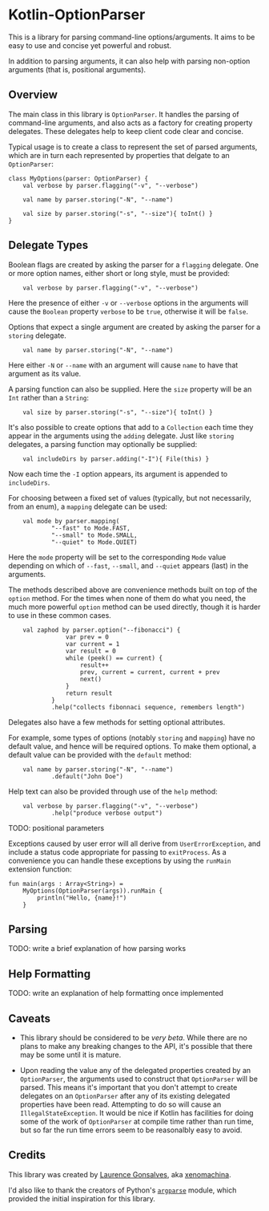 # Kotlin-OptionParser

This is a library for parsing command-line options/arguments. It aims to be
easy to use and concise yet powerful and robust.

In addition to parsing arguments, it can also help with parsing non-option
arguments (that is, positional arguments).

## Overview

The main class in this library is `OptionParser`. It handles the parsing of
command-line arguments, and also acts as a factory for creating property
delegates. These delegates help to keep client code clear and concise.

Typical usage is to create a class to represent the set of parsed arguments,
which are in turn each represented by properties that delgate to an
`OptionParser`:

    class MyOptions(parser: OptionParser) {
        val verbose by parser.flagging("-v", "--verbose")

        val name by parser.storing("-N", "--name")

        val size by parser.storing("-s", "--size"){ toInt() }
    }

## Delegate Types

Boolean flags are created by asking the parser for a `flagging` delegate.  One
or more option names, either short or long style, must be provided:

        val verbose by parser.flagging("-v", "--verbose")

Here the presence of either `-v` or `--verbose` options in the
arguments will cause the `Boolean` property `verbose` to be `true`, otherwise
it will be `false`.

Options that expect a single argument are created by asking the parser for a
`storing` delegate.

        val name by parser.storing("-N", "--name")

Here either `-N` or `--name` with an argument will cause `name` to have that
argument as its value.

A parsing function can also be supplied. Here the `size` property will be an
`Int` rather than a `String`:

        val size by parser.storing("-s", "--size"){ toInt() }

It's also possible to create options that add to a `Collection` each time they
appear in the arguments using the `adding` delegate. Just like `storing`
delegates, a parsing function may optionally be supplied:

        val includeDirs by parser.adding("-I"){ File(this) }

Now each time the `-I` option appears, its argument is appended to `includeDirs`.

For choosing between a fixed set of values (typically, but not necessarily, from an
enum), a `mapping` delegate can be used:

        val mode by parser.mapping(
                "--fast" to Mode.FAST,
                "--small" to Mode.SMALL,
                "--quiet" to Mode.QUIET)

Here the `mode` property will be set to the corresponding `Mode` value depending
on which of `--fast`, `--small`, and `--quiet` appears (last) in the arguments.

The methods described above are convenience methods built on top of the
`option` method.  For the times when none of them do what you need, the much
more powerful `option` method can be used directly, though it is harder to use
in these common cases.

        val zaphod by parser.option("--fibonacci") {
                    var prev = 0
                    var current = 1
                    var result = 0
                    while (peek() == current) {
                        result++
                        prev, current = current, current + prev
                        next()
                    }
                    return result
                }
                .help("collects fibonnaci sequence, remembers length")

Delegates also have a few methods for setting optional attributes.

For example, some types of options (notably `storing` and `mapping`) have no
default value, and hence will be required options. To make them optional, a default
value can be provided with the `default` method:

        val name by parser.storing("-N", "--name")
                .default("John Doe")

Help text can also be provided through use of the `help` method:

        val verbose by parser.flagging("-v", "--verbose")
                .help("produce verbose output")

TODO: positional parameters

Exceptions caused by user error will all derive from `UserErrorException`, and
include a status code appropriate for passing to `exitProcess`. As a
convenience you can handle these exceptions by using the `runMain` extension
function:

    fun main(args : Array<String>) =
        MyOptions(OptionParser(args)).runMain {
            println("Hello, {name}!")
        }


## Parsing

TODO: write a brief explanation of how parsing works

## Help Formatting

TODO: write an explanation of help formatting once implemented

## Caveats

- This library should be considered to be *very beta*. While there are no plans
  to make any breaking changes to the API, it's possible that there may be some
  until it is mature.

- Upon reading the value any of the delegated properties created by an
  `OptionParser`, the arguments used to construct that `OptionParser` will be
  parsed. This means it's important that you don't attempt to create delegates
  on an `OptionParser` after any of its existing delegated properties have been
  read. Attempting to do so will cause an `IllegalStateException`. It would be
  nice if Kotlin has facilities for doing some of the work of `OptionParser` at
  compile time rather than run time, but so far the run time errors seem to be
  reasonalbly easy to avoid.

## Credits

This library was created by [Laurence Gonsalves](http://laurence.gonsalv.es),
aka [xenomachina](http://xenomachina.com/).

I'd also like to thank the creators of Python's
[`argparse`](https://docs.python.org/3/library/argparse.html) module, which
provided the initial inspiration for this library.

